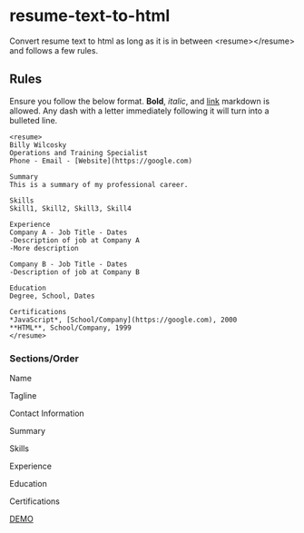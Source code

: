 # resume-text-to-html
Convert resume text to html as long as it is in between &lt;resume>&lt;/resume> and follows a few rules.

## Rules
Ensure you follow the below format. **Bold**, *italic*, and [link](https://google.com) markdown is allowed. Any dash with a letter immediately following it will turn into a bulleted line.
```
<resume>
Billy Wilcosky
Operations and Training Specialist
Phone - Email - [Website](https://google.com)

Summary
This is a summary of my professional career.

Skills
Skill1, Skill2, Skill3, Skill4

Experience
Company A - Job Title - Dates
-Description of job at Company A
-More description

Company B - Job Title - Dates
-Description of job at Company B

Education
Degree, School, Dates

Certifications
*JavaScript*, [School/Company](https://google.com), 2000
**HTML**, School/Company, 1999
</resume>
```
### Sections/Order
Name

Tagline

Contact Information

Summary

Skills

Experience

Education

Certifications

[DEMO](https://codepen.io/zerosonesfun/pen/gOJXyJY)
